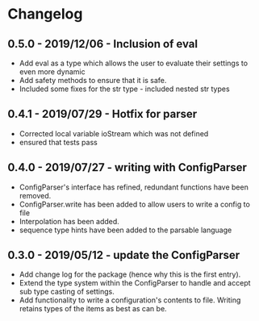 # Changelog

## 0.5.0 - 2019/12/06 - Inclusion of eval

- Add eval as a type which allows the user to evaluate their settings to even more dynamic
- Add safety methods to ensure that it is safe.
- Included some fixes for the str type - included nested str types

## 0.4.1 - 2019/07/29 - Hotfix for parser

- Corrected local variable ioStream which was not defined
- ensured that tests pass

## 0.4.0 - 2019/07/27 - writing with ConfigParser

- ConfigParser's interface has refined, redundant functions have been removed.
- ConfigParser.write has been added to allow users to write a config to file
- Interpolation has been added.
- sequence type hints have been added to the parsable language

## 0.3.0 - 2019/05/12 - update the ConfigParser

- Add change log for the package (hence why this is the first entry).
- Extend the type system within the ConfigParser to handle and accept sub type casting of settings.
- Add functionality to write a configuration's contents to file. Writing retains types of the items as best as can be.
